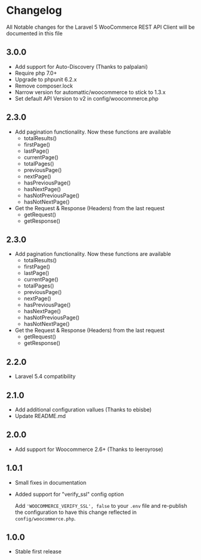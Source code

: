 # Changelog

All Notable changes for the Laravel 5 WooCommerce REST API Client will be documented in this file

## 3.0.0
- Add support for Auto-Discovery (Thanks to palpalani)
- Require php 7.0+
- Upgrade to phpunit 6.2.x
- Remove composer.lock
- Narrow version for automattic/woocommerce to stick to 1.3.x
- Set default API Version to v2 in config/woocommerce.php

## 2.3.0
- Add pagination functionality.
Now these functions are available
    - totalResults()
    - firstPage()
    - lastPage()
    - currentPage()
    - totalPages()
    - previousPage()
    - nextPage()
    - hasPreviousPage()
    - hasNextPage()
    - hasNotPreviousPage()
    - hasNotNextPage()
- Get the Request & Response (Headers) from the last request
    - getRequest()
    - getResponse()

## 2.3.0
- Add pagination functionality.
Now these functions are available
    - totalResults()
    - firstPage()
    - lastPage()
    - currentPage()
    - totalPages()
    - previousPage()
    - nextPage()
    - hasPreviousPage()
    - hasNextPage()
    - hasNotPreviousPage()
    - hasNotNextPage()
- Get the Request & Response (Headers) from the last request
    - getRequest()
    - getResponse()

## 2.2.0
- Laravel 5.4 compatibility

## 2.1.0
- Add additional configuration vallues (Thanks to ebisbe)
- Update README.md

## 2.0.0
- Add support for Woocommerce 2.6+ (Thanks to leeroyrose)

## 1.0.1
- Small fixes in documentation
- Added support for "verify_ssl" config option

  Add `'WOOCOMMERCE_VERIFY_SSL', false` to your `.env` file and re-publish the configuration to have this change reflected in `config/woocommerce.php`.

## 1.0.0
- Stable first release

